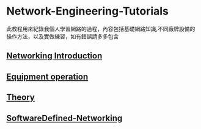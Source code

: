 # Network-Engineering-Tutorials #

此教程用來紀錄我個人學習網路的過程，內容包括基礎網路知識,不同廠牌設備的操作方法，以及實做練習，如有錯誤請多多包含

## [Networking Introduction](Networking-Introduction.md) ##

## [Equipment operation](Equipment-operation.md) ##

## [Theory](Theory.md) ##

## [SoftwareDefined-Networking](SoftwareDefined-Networking.md) ##